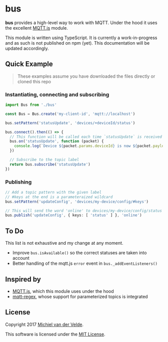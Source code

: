 # bus

**bus** provides a high-level way to work with MQTT. Under the hood it uses
the excellent [MQTT.js](https://github.com/mqttjs/MQTT.js) module.

This module is written using TypeScript. It is currently a work-in-progress and
as such is not published on npm (yet). This documentation will be updated
accordingly.

## Quick Example

> These examples assume you have downloaded the files directly or cloned this repo

### Instantiating, connecting and subscribing

```ts
import Bus from './bus'

const Bus = Bus.create('my-client-id', 'mqtt://localhost')

bus.setPattern('statusUpdate', 'devices/+deviceId/status')

bus.connect().then(() => {
  // This function will be called each time `statusUpdate` is received
  bus.on('statusUpdate', function (packet) {
    console.log(`Device ${packet.params.deviceId} is now ${packet.payload}`)
  })

  // Subscribe to the topic label
  return bus.subscribe('statusUpdate')
})
```

### Publishing

```ts
// Add a topic pattern with the given label
// #keys at the end is a parameteraized wildcard
bus.setPattern('updateConfig', 'devices/my-device/config/#keys')

// This will send the word 'online' to devices/my-device/config/status
bus.publish('updateConfig', { keys: [ 'status' ] }, 'online')
```

## To Do

This list is not exhaustive and my change at any moment.

- Improve `bus.isAvailable()` so the correct statuses are taken into account
- Better handling of the mqtt.js `error` event in `bus._addEventListeners()`

## Inspired by

- [MQTT.js](https://github.com/mqttjs/MQTT.js), which this module uses under the hood
- [mqtt-regex](https://github.com/RangerMauve/mqtt-regex), whose support for parameterized
topics is integrated

## License

Copyright 2017 [Michiel van der Velde](http://www.michielvdvelde.nl).

This software is licensed under the [MIT License](LICENSE).
